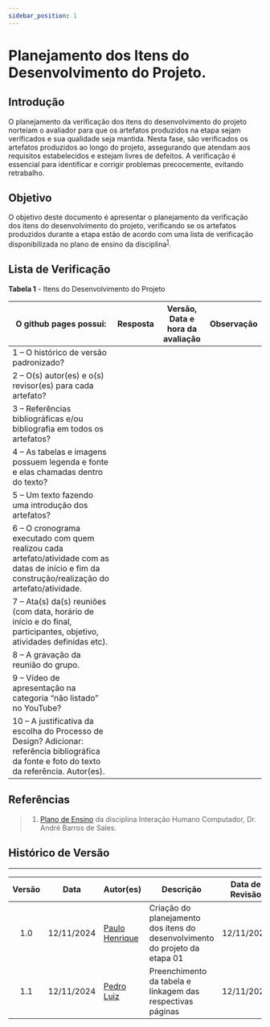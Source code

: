 ```yaml
---
sidebar_position: 1
---
```


# Planejamento dos Itens do Desenvolvimento do Projeto.

## Introdução

O planejamento da verificação  dos itens do desenvolvimento do projeto norteiam o avaliador para que os artefatos produzidos na etapa sejam verificados e sua qualidade seja mantida. Nesta fase, são verificados os artefatos produzidos ao longo do projeto, assegurando que atendam aos requisitos estabelecidos e estejam livres de defeitos. A verificação é essencial para identificar e corrigir problemas precocemente, evitando retrabalho.

## Objetivo

O objetivo deste documento é apresentar o planejamento da verificação dos itens do desenvolvimento do projeto, verificando se os artefatos produzidos durante a etapa estão de acordo com uma lista de verificação disponibilizada no plano de ensino da disciplina<sup>[1](../etapa01/planejamento.md#referências)</sup>.

## Lista de Verificação

<p style={{ textAlign: 'center', fontSize: '18px' }}><b>Tabela 1</b> - Itens do Desenvolvimento do Projeto</p>

| O github pages possui:                                                                                               | Resposta            | Versão, Data e hora da avaliação | Observação                     |
|---------------------------------|---------------------|-----------------------------------|--------------------------------|
| 1 – O histórico de versão padronizado?                                                                               |                     |                                   |                                |
| 2 – O(s) autor(es) e o(s) revisor(es) para cada artefato?                                                            |                     |                                   |                                |
| 3 – Referências bibliográficas e/ou bibliografia em todos os artefatos?                                              |                     |                                   |                                |
| 4 – As tabelas e imagens possuem legenda e fonte e elas chamadas dentro do texto?                                    |                     |                                   |                                |
| 5 – Um texto fazendo uma introdução dos artefatos?                                                                   |                     |                                   |                                |
| 6 – O cronograma executado com quem realizou cada artefato/atividade com as datas de início e fim da construção/realização do artefato/atividade. |                     |                                   |                                |
| 7 – Ata(s) da(s) reuniões (com data, horário de início e do final, participantes, objetivo, atividades definidas etc). |                     |                                   |                                |
| 8 – A gravação da reunião do grupo.                                                                                  |                     |                                   |                                |
| 9 – Vídeo de apresentação na categoria “não listado” no YouTube?                                                     |                     |                                   |                                |
| 10 – A justificativa da escolha do Processo de Design? Adicionar: referência bibliográfica da fonte e foto do texto da referência. Autor(es).  |                     |                                    |                                |       


## Referências

> 1. [Plano de Ensino](https://aprender3.unb.br/pluginfile.php/2972625/mod_resource/content/56/Plano_de_Ensino%20FIHC%20022024%20Turma%2001%20v1.pdf) da disciplina Interação Humano Computador, Dr. André Barros de Sales.

## Histórico de Versão
---
| Versão | Data | Autor(es) | Descrição | Data de Revisão | Revisor(es) |
|:---:|:---:|---|---|:---:|---|
| 1.0 | 12/11/2024 | [Paulo Henrique](https://github.com/paulomh) | Criação do planejamento dos itens do desenvolvimento do projeto da etapa 01 | 12/11/2024 | [Weverton Rodrigues](https://github.com/vevetin) |
| 1.1 | 12/11/2024 | [Pedro Luiz](https://github.com/pedroluizfo) | Preenchimento da tabela e linkagem das respectivas páginas | 12/11/2024 | [Weverton Rodrigues](https://github.com/vevetin) |


